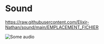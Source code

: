 # Sound

https://raw.githubusercontent.com/Elixir-Nathan/sound/main/EMPLACEMENT_FICHIER


![Some audio](https://raw.githubusercontent.com/Elixir-Nathan/sound/main/deconf/deconf_079.mp3")